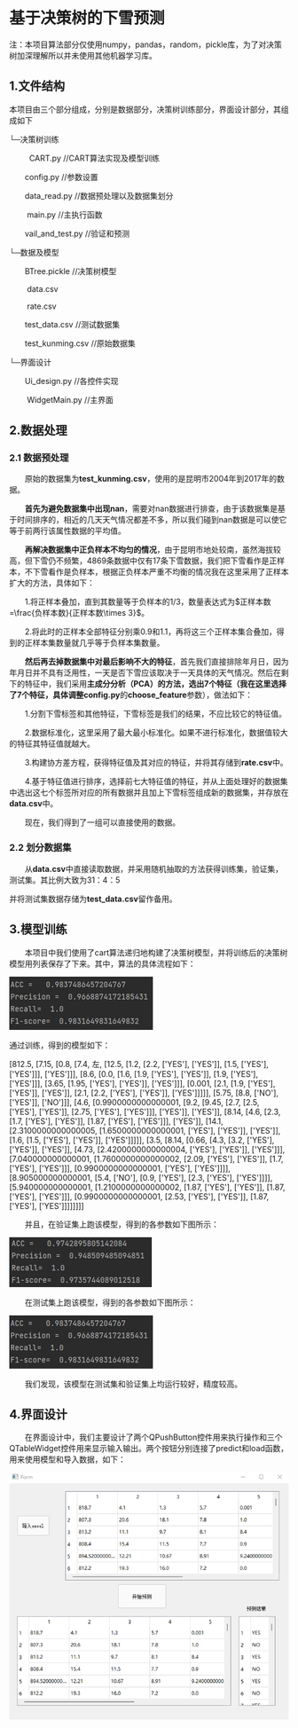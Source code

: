 # 基于决策树的下雪预测

注：本项目算法部分仅使用numpy，pandas，random，pickle库，为了对决策树加深理解所以并未使用其他机器学习库。

##  1.文件结构

本项目由三个部分组成，分别是数据部分，决策树训练部分，界面设计部分，其组成如下

└─决策树训练

&emsp; &emsp; CART.py   //CART算法实现及模型训练

 &emsp;&emsp;config.py   //参数设置

 &emsp;&emsp;data_read.py   //数据预处理以及数据集划分

&emsp;&emsp; main.py  //主执行函数

 &emsp;&emsp;vail_and_test.py   //验证和预测

└─数据及模型

 &emsp;&emsp;BTree.pickle   //决策树模型

&emsp;&emsp; data.csv

&emsp;&emsp; rate.csv

 &emsp;&emsp;test_data.csv  //测试数据集

 &emsp;&emsp;test_kunming.csv  //原始数据集

└─界面设计

 &emsp;&emsp;Ui_design.py   //各控件实现

&emsp;&emsp; WidgetMain.py   //主界面



## 2.数据处理

### 2.1 数据预处理

&emsp;&emsp;原始的数据集为**test_kunming.csv**，使用的是昆明市2004年到2017年的数据。

&emsp;&emsp;**首先为避免数据集中出现nan**，需要对nan数据进行排查，由于该数据集是基于时间排序的，相近的几天天气情况都差不多，所以我们碰到nan数据是可以使它等于前两行该属性数据的平均值。

&emsp;&emsp;**再解决数据集中正负样本不均匀的情况**，由于昆明市地处较南，虽然海拔较高，但下雪仍不频繁，4869条数据中仅有17条下雪数据，我们把下雪看作是正样本，不下雪看作是负样本，根据正负样本严重不均衡的情况我在这里采用了正样本扩大的方法，具体如下：

&emsp;&emsp;1.将正样本叠加，直到其数量等于负样本的1/3，数量表达式为$正样本数=\frac{负样本数}{正样本数\times 3}$。

&emsp;&emsp;2.将此时的正样本全部特征分别乘0.9和1.1，再将这三个正样本集合叠加，得到的正样本集数量就几乎等于负样本集数量。

&emsp;&emsp;**然后再去掉数据集中对最后影响不大的特征**，首先我们直接排除年月日，因为年月日并不具有泛用性，一天是否下雪应该取决于一天具体的天气情况。然后在剩下的特征中，我们采用**主成分分析（PCA）**的方法，选出7个特征（我在这里选择了7个特征，具体调整**config.py**的**choose_feature**参数），做法如下：

&emsp;&emsp;1.分割下雪标签和其他特征，下雪标签是我们的结果，不应比较它的特征值。

&emsp;&emsp;2.数据标准化，这里采用了最大最小标准化。如果不进行标准化，数据值较大的特征其特征值就越大。

&emsp;&emsp;3.构建协方差方程，获得特征值及其对应的特征，并将其存储到**rate.csv**中。

&emsp;&emsp;4.基于特征值进行排序，选择前七大特征值的特征，并从上面处理好的数据集中选出这七个标签所对应的所有数据并且加上下雪标签组成新的数据集，并存放在**data.csv**中。

&emsp;&emsp;现在，我们得到了一组可以直接使用的数据。

### 2.2 划分数据集

&emsp;&emsp;从**data.csv**中直接读取数据，并采用随机抽取的方法获得训练集，验证集，测试集。其比例大致为31：4：5

并将测试集数据存储为**test_data.csv**留作备用。

## 3.模型训练

&emsp;&emsp;本项目中我们使用了cart算法递归地构建了决策树模型，并将训练后的决策树模型用列表保存了下来。其中，算法的具体流程如下：

![流程图](graph/QQ图片20220101170709.png)

通过训练，得到的模型如下：

[812.5, [7.15, [0.8, [7.4, 左, [12.5, [1.2, [2.2, ['YES'], ['YES']], [1.5, ['YES'], ['YES']]], ['YES']]], [8.6, [0.0, [1.6, [1.9, ['YES'], ['YES']], [1.9, ['YES'], ['YES']]], [3.65, [1.95, ['YES'], ['YES']], ['YES']]], [0.001, [2.1, [1.9, ['YES'], ['YES']], ['YES']], [2.1, [2.2, ['YES'], ['YES']], ['YES']]]]], [5.75, [8.8, ['NO'], ['YES']], ['NO']]], [4.6, [0.9900000000000001, [9.2, [9.45, [2.7, [2.5, ['YES'], ['YES']], [2.75, ['YES'], ['YES']]], ['YES']], ['YES']], [8.14, [4.6, [2.3, [1.7, ['YES'], ['YES']], [1.87, ['YES'], ['YES']]], ['YES']], [14.1, [2.3100000000000005, [1.6500000000000001, ['YES'], ['YES']], ['YES']], [1.6, [1.5, ['YES'], ['YES']], ['YES']]]]], [3.5, [8.14, [0.66, [4.3, [3.2, ['YES'], ['YES']], ['YES']], [4.73, [2.4200000000000004, ['YES'], ['YES']], ['YES']]], [7.040000000000001, [1.7600000000000002, [2.09, ['YES'], ['YES']], [1.7, ['YES'], ['YES']]], [0.9900000000000001, ['YES'], ['YES']]]], [8.905000000000001, [5.4, ['NO'], [0.9, ['YES'], [2.3, ['YES'], ['YES']]]], [5.940000000000001, [1.2100000000000002, [1.87, ['YES'], ['YES']], [1.87, ['YES'], ['YES']]], [0.9900000000000001, [2.53, ['YES'], ['YES']], [1.87, ['YES'], ['YES']]]]]]]]

&emsp;&emsp;并且，在验证集上跑该模型，得到的各参数如下图所示：

![img](graph/_6P9C]PXGFJNU3_7HSZV]}S.png)

&emsp;&emsp;在测试集上跑该模型，得到的各参数如下图所示：

![QQ图片20220101170709](graph/QQ图片20220101170709.png)

&emsp;&emsp;我们发现，该模型在测试集和验证集上均运行较好，精度较高。

## 4.界面设计

&emsp;&emsp;在界面设计中，我们主要设计了两个QPushButton控件用来执行操作和三个QTableWidget控件用来显示输入输出。两个按钮分别连接了predict和load函数，用来使用模型和导入数据，如下：

![界面](graph/界面.png)
